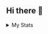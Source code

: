## Hi there 👋

<details>
  <summary>My Stats</summary>
  
![My GitHub stats](https://github-readme-stats.vercel.app/api?username=patkek&show=discussions_started,prs_merged,prs_merged_percentage&show_icons=true&theme=nightowl&custom_title=Patkek's%20GitHub%20Stats%20😎)
</details>

<!--
**Patkek/Patkek** is a ✨ _special_ ✨ repository because its `README.md` (this file) appears on your GitHub profile.

Here are some ideas to get you started:

- 🔭 I’m currently working on ...
- 🌱 I’m currently learning ...
- 👯 I’m looking to collaborate on ...
- 🤔 I’m looking for help with ...
- 💬 Ask me about ...
- 📫 How to reach me: ...
- 😄 Pronouns: ...
- ⚡ Fun fact: ...
-->

